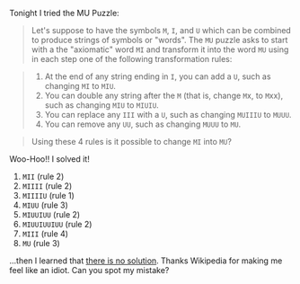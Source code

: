 Tonight I tried the MU Puzzle:

> Let's suppose to have the symbols `M`, `I`, and `U` which can be combined to produce strings of symbols or "words". The `MU` puzzle asks to start with a the "axiomatic" word `MI` and transform it into the word `MU` using in each step one of the following transformation rules:

> 1. At the end of any string ending in `I`, you can add a `U`, such as changing `MI` to `MIU`.
> 2. You can double any string after the `M` (that is, change `M`x, to `M`xx), such as changing `MIU` to `MIUIU`.
> 3. You can replace any `III` with a `U`, such as changing `MUIIIU` to `MUUU`.
> 4. You can remove any `UU`, such as changing `MUUU` to `MU`.

> Using these 4 rules is it possible to change `MI` into `MU`?

Woo-Hoo!!  I solved it!

1.  `MII`   (rule 2)
2.  `MIIII`  (rule 2)
3.  `MIIIIU` (rule 1)
4.  `MIUU` (rule 3)
5.  `MIUUIUU` (rule 2)
6.  `MIUUIUUIUU` (rule 2) 
7.  `MIII` (rule 4)
8.  `MU` (rule 3)

...then I learned that [there is no solution](http://en.wikipedia.org/wiki/MU_puzzle).  Thanks Wikipedia for making me feel like an idiot.  Can you spot my mistake?  
